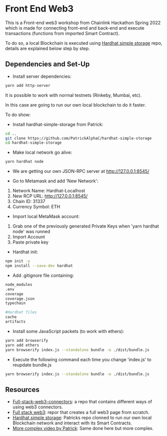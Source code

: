 # Front End Web3

This is a Front-end web3 workshop from Chainlink Hackathon Spring 2022 which is made for connecting front-end and back-end and execute transactions (functions from imported Smart Contract).

To do so, a local Blockchain is executed using [Hardhat simple storage](https://github.com/PatrickAlphaC/hardhat-simple-storage) repo, details are explained below step by step.

## Dependencies and Set-Up
- Install server dependencies:
```bash
yarn add http-server
```
It is possible to work with normal testnets (Rinkeby, Mumbai, etc).

In this case are going to run our own local blockchain to do it faster. 

To do show:

- Install hardhat-simple-storage from Patrick:
```bash
cd ..
git clone https://github.com/PatrickAlphaC/hardhat-simple-storage
cd hardhat-simple-storage
```

- Make local network go alive:
```bash
yarn hardhat node
```

- We are getting our own JSON-RPC server at http://127.0.0.1:8545/

- Go to Metamask and add 'New Network':
1. Network Name: Hardhat-Localhost
2. New RCP URL: http://127.0.0.1:8545/
3. Chain ID: 31337
4. Currency Symbol: ETH

- Import local MetaMask account:
1. Grab one of the previously generated Private Keys when 'yarn hardhat node' was runned
2. Import Account
3. Paste private key

- Hardhat init:
```bash
npm init -y
npm install --save-dev hardhat
```

- Add .gitignore file containing:
```bash
node_modules
.env
coverage
coverage.json
typechain

#Hardhat files
cache
artifacts
```

- Install some JavaScript packets (to work with ethers):
```bash 
yarn add browserify
yarn add ethers
yarn browserify index.js --standalone bundle -o ./dist/bundle.js
```

- Execute the following command each time you change 'index.js' to reupdate bundle.js
```bash
yarn browserify index.js --standalone bundle -o ./dist/bundle.js
```

## Resources
- [Full-stack-web3-connectors](https://github.com/PatrickAlphaC/full-stack-web3-metamask-connectors): a repo that contains different ways of using web3 connectors.
- [Full stack web3](https://github.com/PatrickAlphaC/html-js-ethers-connect/tree/7fd43da59ff0c6ba4cf2c3dae0395bc6b8df03ad): repor that creates a full web3 page from scratch.
- [Hardhat simple storage](https://github.com/PatrickAlphaC/hardhat-simple-storage): Patricks repo clonned to run our own local Blockchain network and interact with its Smart Contracts.
- [More complex video by Patrick](https://www.youtube.com/watch?v=pdsYCkUWrgQ): Same done here but more complex.